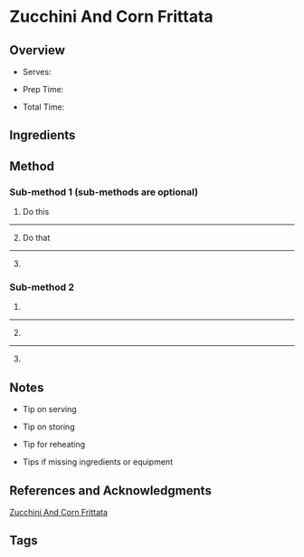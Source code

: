 # Zucchini And Corn Frittata

## Overview

- Serves:

- Prep Time:

- Total Time:

## Ingredients



## Method

### Sub-method 1 (sub-methods are optional)

1. Do this
---
2. Do that
---
3.

### Sub-method 2

1.
---
2.
---
3.

## Notes

- Tip on serving

- Tip on storing

- Tip for reheating

- Tips if missing ingredients or equipment

## References and Acknowledgments

[Zucchini And Corn Frittata](https://tasty.co/recipe/zucchini-and-corn-frittata)

## Tags


